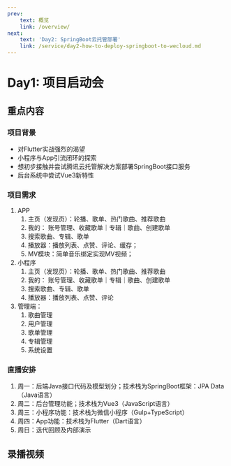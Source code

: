 ```yaml
---
prev:
    text: 概览
    link: /overview/
next:
    text: 'Day2: SpringBoot云托管部署'
    link: /service/day2-how-to-deploy-springboot-to-wecloud.md
---
```


# Day1: 项目启动会

## 重点内容

### 项目背景

* 对Flutter实战强烈的渴望
* 小程序与App引流闭环的探索
* 想初步接触并尝试腾讯云托管解决方案部署SpringBoot接口服务
* 后台系统中尝试Vue3新特性


### 项目需求

1. APP
    1. 主页（发现页）：轮播、歌单、热门歌曲、推荐歌曲
    2. 我的： 账号管理、收藏歌单｜专辑｜歌曲、创建歌单
    3. 搜索歌曲、专辑、歌单
    4. 播放器：播放列表、点赞、评论、缓存；
    5. MV模块：简单音乐绑定实现MV视频；
2. 小程序
    1. 主页（发现页）：轮播、歌单、热门歌曲、推荐歌曲
    2. 我的： 账号管理、收藏歌单｜专辑｜歌曲、创建歌单
    3. 搜索歌曲、专辑、歌单
    4. 播放器：播放列表、点赞、评论
3. 管理端：
    1. 歌曲管理
    2. 用户管理
    3. 歌单管理
    4. 专辑管理
    5. 系统设置

### 直播安排

1. 周一：后端Java接口代码及模型划分；技术栈为SpringBoot框架：JPA Data （Java语言）
2. 周二：后台管理功能；技术栈为Vue3（JavaScript语言）
3. 周三：小程序功能：技术栈为微信小程序（Gulp+TypeScript）
4. 周四：App功能：技术栈为Flutter（Dart语言）
5. 周日：迭代回顾及内部演示


## 录播视频


<Bili src="//player.bilibili.com/player.html?aid=764931809&bvid=BV1dr4y1D7fS&cid=462259597&page=1"/>
